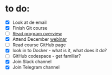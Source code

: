# to do:

- [x] Look at de email
- [x] Finish Git course
- [ ] [Read program overview](https://datatalks.club/blog/data-engineering-zoomcamp.html)
- [x] Attend December [webinar](https://mail.google.com/mail/u/0/#inbox/FMfcgzGwHxqHXvNWDWqDHJctFvvvPMJH)
- [ ] Read course GitHub page
- [x] look in to Docker - what is it, what does it do?
- [ ] GitHub codespace - get familiar?
- [x] Join Slack channel
- [x] Join Telegram channel